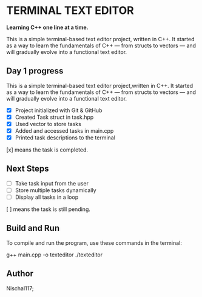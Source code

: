 # TERMINAL TEXT EDITOR

**Learning C++ one line at a time.**

This is a simple terminal-based text editor project, written in C++. It started as a way to learn the fundamentals of C++ — from structs to vectors — and will gradually evolve into a functional text editor.

## Day 1 progress 

This is a simple terminal-based text editor project,written in C++. It started as a way to learn the fundamentals of C++ — from structs to vectors — and will gradually evolve into a functional text editor.

- [x] Project initialized with Git & GitHub
- [x] Created Task struct in task.hpp
- [x] Used vector to store tasks
- [x] Added and accessed tasks in main.cpp
- [x] Printed task descriptions to the terminal

 [x] means the task is completed.
  


## Next Steps

- [ ] Take task input from the user
- [ ] Store multiple tasks dynamically
- [ ] Display all tasks in a loop

[ ] means the task is still pending.


## Build and Run

To compile and run the program, use these commands in the terminal:

g++ main.cpp -o texteditor
./texteditor


## Author

Nischal117;




